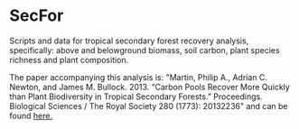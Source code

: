 SecFor
======
Scripts and data for tropical secondary forest recovery analysis, specifically: above and belowground biomass, soil carbon, plant species richness and plant composition.

The paper accompanying this analysis is: "Martin, Philip A., Adrian C. Newton, and James M. Bullock. 2013. “Carbon Pools Recover More Quickly than Plant Biodiversity in Tropical Secondary Forests.” Proceedings. Biological Sciences / The Royal Society 280 (1773): 20132236" and can be found [here.](http://rspb.royalsocietypublishing.org/content/280/1773/20132236.short)
